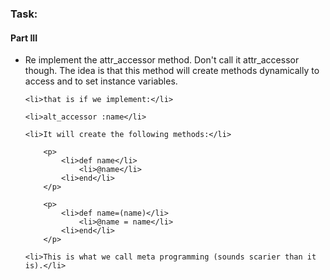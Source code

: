 <h3>Task:</h3>

<h4>Part III</h4>

<ul>
	<li>Re implement the attr_accessor method. Don't call it attr_accessor though. The idea is that this method will create methods dynamically to access and to set instance variables.</li>

	<li>that is if we implement:</li>

	<li>alt_accessor :name</li>

	<li>It will create the following methods:</li>

		<p>
			<li>def name</li>
		  		<li>@name</li>
			<li>end</li>
		</p>

		<p>
			<li>def name=(name)</li>
		  		<li>@name = name</li>
			<li>end</li>
		</p>

	<li>This is what we call meta programming (sounds scarier than it is).</li>
</ul>
